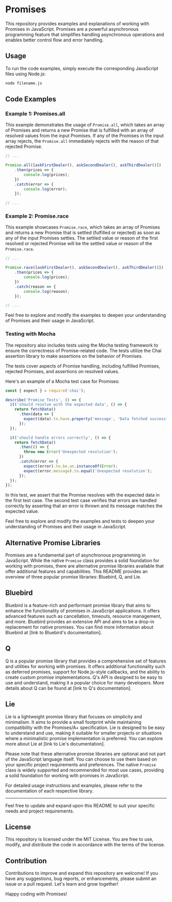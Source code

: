 # Promises

This repository provides examples and explanations of working with Promises in JavaScript. Promises are a powerful asynchronous programming feature that simplifies handling asynchronous operations and enables better control flow and error handling.

## Usage

To run the code examples, simply execute the corresponding JavaScript files using Node.js:

```bash
node filename.js
```

## Code Examples

### Example 1: Promises.all

This example demonstrates the usage of `Promise.all`, which takes an array of Promises and returns a new Promise that is fulfilled with an array of resolved values from the input Promises. If any of the Promises in the input array rejects, the `Promise.all` immediately rejects with the reason of that rejected Promise.

```javascript
// ...

Promise.all([askFirstDealer(), askSecondDealer(), askThirdDealer()])
    .then(prices => {
        console.log(prices);
    })
    .catch(error => {
        console.log(error);
    });

// ...
```

### Example 2: Promise.race

This example showcases `Promise.race`, which takes an array of Promises and returns a new Promise that is settled (fulfilled or rejected) as soon as any of the input Promises settles. The settled value or reason of the first resolved or rejected Promise will be the settled value or reason of the `Promise.race`.

```javascript
// ...

Promise.race([askFirstDealer(), askSecondDealer(), askThirdDealer()])
    .then(prices => {
        console.log(prices);
    })
    .catch(reason => {
        console.log(reason);
    });

// ...
```

Feel free to explore and modify the examples to deepen your understanding of Promises and their usage in JavaScript.

### Testing with Mocha

The repository also includes tests using the Mocha testing framework to ensure the correctness of Promise-related code. The tests utilize the Chai assertion library to make assertions on the behavior of Promises.

The tests cover aspects of Promise handling, including fulfilled Promises, rejected Promises, and assertions on resolved values.

Here's an example of a Mocha test case for Promises:

```javascript
const { expect } = require('chai');

describe('Promise Tests', () => {
  it('should resolve with the expected data', () => {
    return fetchData()
      .then(data => {
        expect(data).to.have.property('message', 'Data fetched successfully');
      });
  });

  it('should handle errors correctly', () => {
    return fetchData()
      .then(() => {
        throw new Error('Unexpected resolution');
      })
      .catch(error => {
        expect(error).to.be.an.instanceOf(Error);
        expect(error.message).to.equal('Unexpected resolution');
      });
  });
});
```

In this test, we assert that the Promise resolves with the expected data in the first test case. The second test case verifies that errors are handled correctly by asserting that an error is thrown and its message matches the expected value.

Feel free to explore and modify the examples and tests to deepen your understanding of Promises and their usage in JavaScript.

## Alternative Promise Libraries

Promises are a fundamental part of asynchronous programming in JavaScript. While the native `Promise` class provides a solid foundation for working with promises, there are alternative promise libraries available that offer additional features and capabilities. This README provides an overview of three popular promise libraries: Bluebird, Q, and Lie.

## Bluebird

Bluebird is a feature-rich and performant promise library that aims to enhance the functionality of promises in JavaScript applications. It offers advanced features such as cancellation, timeouts, resource management, and more. Bluebird provides an extensive API and aims to be a drop-in replacement for native promises. You can find more information about Bluebird at [link to Bluebird's documentation].

## Q

Q is a popular promise library that provides a comprehensive set of features and utilities for working with promises. It offers additional functionality such as deferred promises, support for Node.js-style callbacks, and the ability to create custom promise implementations. Q's API is designed to be easy to use and understand, making it a popular choice for many developers. More details about Q can be found at [link to Q's documentation].

## Lie

Lie is a lightweight promise library that focuses on simplicity and minimalism. It aims to provide a small footprint while maintaining compatibility with the Promises/A+ specification. Lie is designed to be easy to understand and use, making it suitable for smaller projects or situations where a minimalistic promise implementation is preferred. You can explore more about Lie at [link to Lie's documentation].

Please note that these alternative promise libraries are optional and not part of the JavaScript language itself. You can choose to use them based on your specific project requirements and preferences. The native `Promise` class is widely supported and recommended for most use cases, providing a solid foundation for working with promises in JavaScript.

For detailed usage instructions and examples, please refer to the documentation of each respective library.

---

Feel free to update and expand upon this README to suit your specific needs and project requirements.

## License

This repository is licensed under the MIT License. You are free to use, modify, and distribute the code in accordance with the terms of the license.

## Contribution

Contributions to improve and expand this repository are welcome! If you have any suggestions, bug reports, or enhancements, please submit an issue or a pull request. Let's learn and grow together!

Happy coding with Promises!